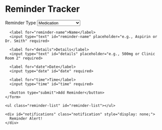 <!DOCTYPE html>
<html lang="en">
<head>
  <meta charset="UTF-8">
  <meta name="viewport" content="width=device-width, initial-scale=1.0">
  <title>Reminder and Tracker</title>
  <link rel="stylesheet" href="reminder.css">
</head>
<body>
  <div class="container">
    <h1>Reminder Tracker</h1>
    <form id="reminder-form">
      <label for="reminder-type">Reminder Type</label>
      <select id="reminder-type" required>
        <option value="Medication">Medication</option>
        <option value="Doctor Appointment">Doctor Appointment</option>
      </select>

      <label for="reminder-name">Name</label>
      <input type="text" id="reminder-name" placeholder="e.g., Aspirin or Dr. Smith" required>

      <label for="details">Details</label>
      <input type="text" id="details" placeholder="e.g., 500mg or Clinic Room 2" required>

      <label for="date">Date</label>
      <input type="date" id="date" required>

      <label for="time">Time</label>
      <input type="time" id="time" required>

      <button type="submit">Add Reminder</button>
    </form>

    <ul class="reminder-list" id="reminder-list"></ul>

    <div id="notifications" class="notification" style="display: none;">
      Reminder Alert!
    </div>
  </div>
  <script src="reminder.js"></script>
</body>
</html>
